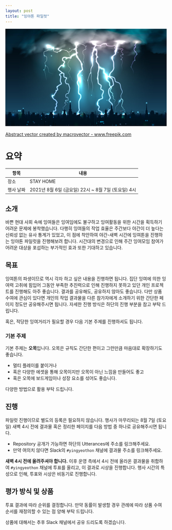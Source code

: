 ```yaml
---
layout: post
title: "잉야톤 파일럿"
---
```


![poster](/images/night-_pilot/poster.jpg)

<a href='https://www.freepik.com/vectors/abstract'>Abstract vector created by macrovector - www.freepik.com</a>

# 요약

| 항목      | 내용                                                |
| --------- | --------------------------------------------------- |
| 장소      | STAY HOME                                           |
| 행사 날짜 | 2021년 8월 6일 (금요일) 22시 ~ 8월 7일 (토요일) 4시 |

## 소개

바쁜 현대 사회 속에 잉여들은 잉여임에도 불구하고 잉여활동을 위한 시간을 획득하기 어려운 문제에 봉착했습니다. 다행히 잉여들의 작업 효율은 주간보다 야간이 더 높다는 신뢰성 없는 유사 통계가 있었고, 이 점에 착안하여 야간-새벽 시간에 잉여톤을 진행하는 잉야톤 파일럿을 진행해보려 합니다. 시간대의 변경으로 인해 주간 잉여모임 참여가 어려운 대상을 포섭하는 부가적인 효과 또한 기대하고 있습니다.

## 목표

잉여톤의 파생이므로 역시 각자 하고 싶은 내용을 진행하면 됩니다. 집단 잉여에 의한 잉여력 고취에 힘입어 그동안 부족한 추진력으로 인해 진행하지 못하고 있던 개인 프로젝트를 진행해도 아주 좋습니다. 결과를 공유해도, 공유하지 않아도 좋습니다. 다만 상품 수여에 관심이 있다면 개인의 작업 결과물을 다른 참가자에게 소개하기 위한 간단한 페이지 정도만 공유해주시면 됩니다. 자세한 진행 방식은 하단의 진행 부분을 참고 부탁 드립니다.

혹은, 적당한 잉여거리가 필요할 경우 다음 기본 주제를 진행하셔도 됩니다.

### 기본 주제

기본 주제는 **오목**입니다. 오목은 규칙도 간단한 편이고 그런만큼 마음대로 확장하기도 좋습니다.

- 멀티 플레이를 붙이거나
- 혹은 다양한 에셋을 통해 오목이지만 오목이 아닌 느낌을 만들어도 좋고
- 혹은 오목에 보드게임이나 성장 요소를 섞어도 좋습니다.

다양한 방법으로 활용 부탁 드립니다.

## 진행

파일럿 진행이므로 별도의 등록은 필요하지 않습니다. 행사가 마무리되는 8월 7일 (토요일) 새벽 4시 전에 결과물 혹은 정리한 페이지를 다음 방법 중 하나로 공유해주시면 됩니다.

- Repository 공개가 가능하면 하단의 Utterances에 주소를 링크해주세요.
- 만약 여의치 않다면 Slack의 `#yingyeothon` 채널에 결과물 주소를 링크해주세요.

**새벽 4시 전에 올려주셔야 합니다.** 이후 운영 측에서 4시 전에 올라온 결과물을 취합하여 `#yingyeothon` 채널에 투표를 올리고, 이 결과로 시상을 진행합니다. 행사 시간의 특성으로 인해, 투표와 시상은 비동기로 진행합니다.

## 평가 방식 및 상품

투표 결과에 따라 순위를 결정합니다. 만약 동률이 발생할 경우 관례에 따라 상품 수여 순서를 재정의할 수 있는 점 양해 부탁 드립니다.

상품에 대해서는 추후 Slack 채널에서 공유 드리도록 하겠습니다.
